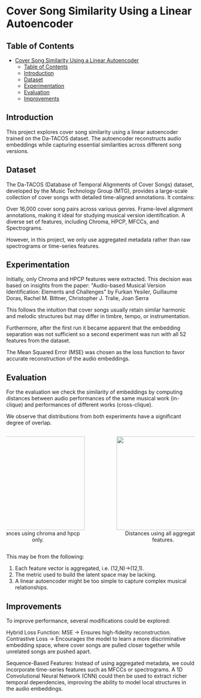 # Cover Song Similarity Using a Linear Autoencoder
## Table of Contents
- [Cover Song Similarity Using a Linear Autoencoder](#cover-song-similarity-using-a-linear-autoencoder)
  - [Table of Contents](#table-of-contents)
  - [Introduction](#introduction)
  - [Dataset](#dataset)
  - [Experimentation](#experimentation)
  - [Evaluation](#evaluation)
  - [Improvements](#improvements)
## Introduction
This project explores cover song similarity using a linear autoencoder trained on the Da-TACOS dataset. The autoencoder reconstructs audio embeddings while capturing essential similarities across different song versions.

## Dataset
The Da-TACOS (Database of Temporal Alignments of Cover Songs) dataset, developed by the Music Technology Group (MTG), provides a large-scale collection of cover songs with detailed time-aligned annotations. It contains:

Over 16,000 cover song pairs across various genres.
Frame-level alignment annotations, making it ideal for studying musical version identification.
A diverse set of features, including Chroma, HPCP, MFCCs, and Spectrograms.

However, in this project, we only use aggregated metadata rather than raw spectrograms or time-series features.

## Experimentation
Initially, only Chroma and HPCP features were extracted. This decision was based on insights from the paper:
"Audio-based Musical Version Identification: Elements and Challenges"
by Furkan Yesiler, Guillaume Doras, Rachel M. Bittner, Christopher J. Tralie, Joan Serra

This follows the intuition that cover songs usually retain similar harmonic and melodic structures but may differ in timbre, tempo, or instrumentation.

Furthermore, after the first run it became apparent that the embedding separation was not sufficient so a second experiment was run with all 52 features from the dataset.

The Mean Squared Error (MSE) was chosen as the loss function to favor accurate reconstruction of the audio embeddings.

## Evaluation
For the evaluation we check the similarity of embeddings by computing distances between audio performances of the same musical work (in-clique) and performances of different works (cross-clique).

We observe that distributions from both experiments have a significant degree of overlap.

<div style="display: flex; justify-content: center; gap: 5px; max-width: 800px; margin: auto; overflow: auto;">
  <figure style="text-align: center;">
    <img src="https://github.com/user-attachments/assets/91dd6bde-2fbc-4da3-a935-a49946f30bc4" width="250">
    <figcaption>Distances using chroma and hpcp only.</figcaption>
  </figure>
  <figure style="text-align: center;">
    <img src="https://github.com/user-attachments/assets/0fb746d6-d098-46c4-81d2-bd9005825446" width="250">
    <figcaption>Distances using all aggregated features.</figcaption>
  </figure>
</div>

This may be from the following:
 1. Each feature vector is aggregated, i.e. (12,N)->(12,1).
 2. The metric used to build the latent space may be lacking.
 3. A linear autoencoder might be too simple to capture complex musical relationships.

## Improvements
To improve performance, several modifications could be explored:

Hybrid Loss Function:
MSE → Ensures high-fidelity reconstruction.
Contrastive Loss → Encourages the model to learn a more discriminative embedding space, where cover songs are pulled closer together while unrelated songs are pushed apart.

Sequence-Based Features:
Instead of using aggregated metadata, we could incorporate time-series features such as MFCCs or spectrograms.
A 1D Convolutional Neural Network (CNN) could then be used to extract richer temporal dependencies, improving the ability to model local structures in the audio embeddings.
